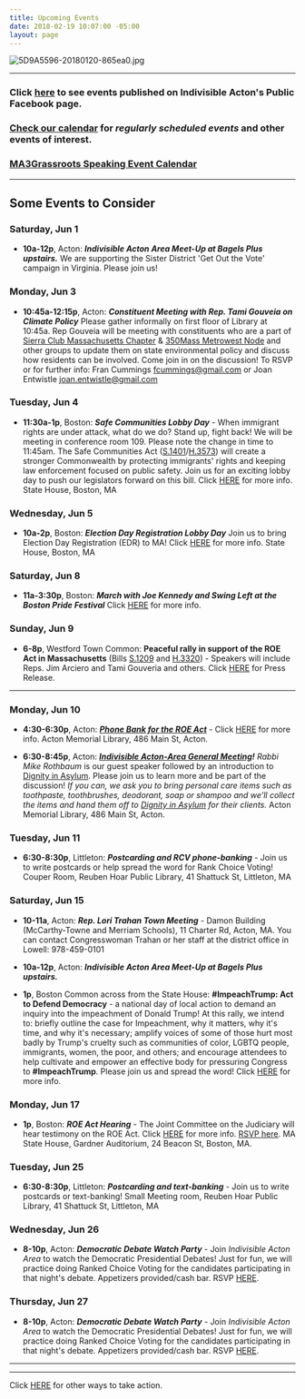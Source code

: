 ```yaml
---
title: Upcoming Events
date: 2018-02-19 10:07:00 -05:00
layout: page
---
```


![5D9A5596-20180120-865ea0.jpg](/uploads/5D9A5596-20180120-865ea0.jpg)

---

### Click [here](https://www.facebook.com/pg/IndivisibleActon/events/?ref=page_internal) to see events published on Indivisible Acton's Public Facebook page.

### [Check our calendar](http://www.indivisibleacton.org/calendar.html) for *regularly scheduled events* and other events of interest.

### [MA3Grassroots Speaking Event Calendar](https://www.ma3grassroots.com/event-calendar)

---

## Some Events to Consider

### Saturday, Jun 1

* **10a-12p**, Acton:  ***Indivisible Acton Area Meet-Up at Bagels Plus upstairs.*** We are supporting the Sister District 'Get Out the Vote' campaign in Virginia. Please join us!

### Monday, Jun 3

* **10:45a-12:15p**, Acton: ***Constituent Meeting with Rep. Tami Gouveia on Climate Policy*** Please gather informally on first floor of Library at 10:45a.  Rep Gouveia will be meeting with constituents who are a part of [Sierra Club Massachusetts Chapter](https://www.sierraclub.org/massachusetts) & [350Mass Metrowest Node](https://350massmetrowest.org) and other groups to update them on state environmental policy and discuss how residents can be involved. Come join in on the discussion!  To RSVP or for further info: Fran Cummings [fcummings@gmail.com](mailto:fcummings@gmail.com) or Joan Entwistle [joan.entwistle@gmail.com](mailto:joan.entwistle@gmail.com)

### Tuesday, Jun 4

* **11:30a-1p**, Boston: ***Safe Communities Lobby Day*** - When immigrant rights are under attack, what do we do?  Stand up, fight back!  We will be meeting in conference room 109.  Please note the change in time to 11:45am. The Safe Communities Act ([S.1401](https://malegislature.gov/Bills/191/S1401)/[H.3573](https://malegislature.gov/Bills/191/H3573)) will create a stronger Commonwealth by protecting immigrants' rights and keeping law enforcement focused on public safety.  Join us for an exciting lobby day to push our legislators forward on this bill.  Click [HERE](https://docs.google.com/forms/d/1hNdAxPyAA6T-EzTMhMMwVmJ37V4qS80vHvagxM3daW4/viewform?edit_requested=true) for more info.  State House, Boston, MA

### Wednesday, Jun 5

* **10a-2p**, Boston: ***Election Day Registration Lobby Day*** Join us to bring Election Day Registration (EDR) to MA!  Click [HERE](https://docs.google.com/forms/d/e/1FAIpQLSdDLpqXS24NtJ6udb_STIfy2asgl_xgLEIlePd2fzSJE5QVVg/viewform?fbclid=IwAR2Tk3m33jkkYGUOdZhesUhJDHsfMA3-Rl-ilpGXiDfZwAFy0-35KOiknTY) for more info.  State House, Boston, MA

### Saturday, Jun 8

* **11a-3:30p**, Boston:  ***March with Joe Kennedy and Swing Left at the Boston Pride Festival*** Click [HERE](https://actionnetwork.org/events/join-us-at-the-2019-boston-pride-festival-recruit-volunteers-to-register-voters-in-maine-at-portland-pride/) for more info.

### Sunday, Jun 9

* **6-8p**, Westford Town Common:  **Peaceful rally in support of the ROE Act in Massachusetts** (Bills [S.1209](https://malegislature.gov/Bills/191/S1209) and [H.3320](https://malegislature.gov/Bills/191/H3320)) - Speakers will include Reps. Jim Arciero and Tami Gouveria and others. Click [HERE](https://u1584542.ct.sendgrid.net/mpss/c/FAE/ni0YAA/t.2s9/AEHc-eu6QBe_yfMA_0pOFQ/h1/3nboA8-2F9xMzJpTI692XHg0jdriizfhrfk33uasDaoQvM8sYkSXdcZKfN97Fry-2B7a1JvwnTmilgd70BPB-2B2q4dmqL3Tq2OZQZ3Zks7M3x5a7BTnq8XZatzWqAvm6H84dO0gcgfvaRt19hmqNddDt7nhYwGdSh-2FrRUDyz4z4PK2Z3mRHFhVi9YvmAKatrqTAuL-2F5UyDb0VndV3e2KZQE4pi-2FvzBcp7wWAQw01Aj-2FS0kQ8zCQCVkmsEDy5c8KkyZt31aPETFLIj8LrCft5OfPtZf7-2BCh0CdagVC2B81MCapHYFkd8k-2FCIDI11DhNbzymrpMxO4dy4mufeZRGXS2PWBpp74MTJdQXnAqv6PqZNldxn6uUEOX7Etali4FZED77Ox7GuLHw17jePT5bxIFbq5KzE4nZIoKrvZXUakFdANemUZg1gFw6JXpUs53wZcHseT0fLqNmXmDK4SRdoicQTUok4kCeXD0XnXS3l-2BfYaQWJ-2FRFcrDnBgI-2Bmu2VPNFLz-2BIL3KifFI1k0c3ZuayZK7qr0Y2zPAs9ypGk0ikLSJ3E-2BD9CVWbxR-2FNFD5s-2B4wtLKHEdsOAEOrI1esAcMHPU9-2BKp6803n27iXt2pVMowC4S-2BSdenDB8dHjyJ9vGVV0It4Qdpf19KST2uubDJ6EH90dzMLQgKp3KzznkmVU4fHpoVWjFVpa1z-2FnXLPsdRTCwnwumGovb96ZD-2Fd3vVAW-2BdViEFSIBB1EgbwN93C0ksFQPhy-2FTzxZFsu-2BgJstQKquS8Fu4XC9giljx7v5iELrHUciBOr9G1L-2Bee5s8IfkhWKBw6098pwcJUHWIxZ56n90p4Utf-2FOLnCP-2FnE25O2aOmv4CfdGzM638L7Sr19Gqer0ltHhprW-2BTOkjh-2BeQSyOq44zAoRX) for Press Release.

---

### Monday, Jun 10

* **4:30-6:30p**, Acton: ***[Phone Bank for the ROE Act](http://www.indivisibleacton.org/2019/06/06/phone-bank-for-the-roe-act.html)*** - Click [HERE](https://www.facebook.com/events/750548535361138/) for more info.  Acton Memorial Library, 486 Main St, Acton.

* **6:30-8:45p**, Acton: ***[Indivisible Acton-Area General Meeting](https://docs.google.com/document/d/1yiFzNcpnOJzhjZLhGBMBvC2MXcQfuWuUlHZ1G5fCk4g/view)!***  *Rabbi Mike Rothbaum* is our guest speaker followed by an introduction to [Dignity in Asylum](https://www.dignityinasylum.org).  Please join us to learn more and be part of the discussion! *If you can, we ask you to bring personal care items such as toothpaste, toothbrushes, deodorant, soap or shampoo and we’ll collect the items and hand them off to [Dignity in Asylum](https://www.dignityinasylum.org) for their clients.*  Acton Memorial Library, 486 Main St, Acton.

### Tuesday, Jun 11

* **6:30-8:30p**, Littleton: ***Postcarding and RCV phone-banking*** - Join us to write postcards or help spread the word for Rank Choice Voting!  Couper Room, Reuben Hoar Public Library, 41 Shattuck St, Littleton, MA

### Saturday, Jun 15

* **10-11a**, Acton: ***Rep. Lori Trahan Town Meeting*** - Damon Building (McCarthy-Towne and Merriam Schools), 11 Charter Rd, Acton, MA.  You can contact Congresswoman Trahan or her staff at the district office in Lowell:  978-459-0101

* **10a-12p**, Acton:  ***Indivisible Acton Area Meet-Up at Bagels Plus upstairs.***

* **1p**, Boston Common across from the State House: **#ImpeachTrump: Act to Defend Democracy** -  a national day of local action to demand an inquiry into the impeachment of Donald Trump! At this rally, we intend to: briefly outline the case for Impeachment, why it matters, why it's time, and why it's necessary; amplify voices of some of those hurt most badly by Trump's cruelty such as communities of color, LGBTQ people, immigrants, women, the poor, and others; and encourage attendees to help cultivate and empower an effective body for pressuring Congress to **#ImpeachTrump**. Please join us and spread the word! Click [HERE](https://u1584542.ct.sendgrid.net/mpss/c/FAE/ni0YAA/t.2s9/AEHc-eu6QBe_yfMA_0pOFQ/h2/3nboA8-2F9xMzJpTI692XHg0jdriizfhrfk33uasDaoQvM8sYkSXdcZKfN97Fry-2B7a1JvwnTmilgd70BPB-2B2q4dmqL3Tq2OZQZ3Zks7M3x5a5ajEV5L8mPP3JE31E-2F-2Fr9lDAI93wcPnBDRFH9DyEEg0xrKdlut-2FzNEC4xi0VRVyl68-2F-2BBe0n02YQSMw2NPHWIugJF-2Fz8ubcYH0U5dBqwjsPkmuA31Hp8aHVc5yLx8rmKoydsGtHqJAEkhO-2F3sgBeJ1131DTw2NXHKdklRnS4mpu7qsU2oguOdup7HxMr8FepPnrZiBrfQ3lBdvqgdyooQowa1S4P9i2mu-2B-2BW1sarCMVRR-2FCAy-2BWjEoR41ZC9SzoIJzaq6Skkcz29QIubEjRlTjZuh-2FnkvF65QAjMypybWhi5QYmBNyfprmAz-2FJwZrV-2FXK4dVampfR9yseQtpce54BPi9ycfpgLrlOnLFG3xLDikQB7wXdH2SsmO0BSd-2Bi1L-2Fy74AXiNz78sbYHVsIr-2B70k75XeD31l3v17j1XDpDLGoiOyrgO52HzjN1l1V-2FbgsgmXyAvS7688tpZxwVURmTKD10WhjUi7xW-2FI-2BeODB-2BcoIqS3-2FkZYC27-2BEO0aeVcvb4-2FdXkMbcEtRUKnGhKU19kxfRaqDjDyEfe9zTJZsVNKYct9fQSfrJQT4T1BLft06NceacCliY6R3soOvBsswJR1Ua64tLgdJl7EoOMVhPzxiKWOHyMT04EuOzzY-2Ff5s052gJrOIUPo3CiVmFgwkMgIT0khZXOudsFBlzajS8D82rUq6Zh4EdZD9DFgmhMa7e3slwFc8AD5ruXfNyk-2Fe-2FmZVvRl04aSnXHroPRMqkWaRDcSG5cuLIk3l7kifQndFTRcMLUIT-2FodRcnQu1OFU41rt-2B-2BgitLjmS51dA77faz4ji4ql6xHdPybjcaW-2FyiDBl0s0-3D)    for more info. 


### Monday, Jun 17

* **1p**, Boston: ***ROE Act Hearing*** - The Joint Committee on the Judiciary will hear testimony on the ROE Act.  Click  [HERE](https://www.facebook.com/events/2385951021493164/) for more info. [RSVP here](bit.ly/roe-hearing).  MA State House, Gardner Auditorium, 24 Beacon St, Boston, MA.

### Tuesday, Jun 25

* **6:30-8:30p**, Littleton: ***Postcarding and text-banking*** - Join us to write postcards or text-banking!  Small Meeting room, Reuben Hoar Public Library, 41 Shattuck St, Littleton, MA

### Wednesday, Jun 26

* **8-10p**, Acton: ***Democratic Debate Watch Party*** - Join *Indivisible Acton Area* to watch the Democratic Presidential Debates! Just for fun, we will practice doing Ranked Choice Voting for the candidates participating in that night's debate. Appetizers provided/cash bar.  RSVP [HERE](https://indivisibleactonwednesdaydebateparty.eventbrite.com/).

### Thursday, Jun 27

* **8-10p**, Acton: ***Democratic Debate Watch Party*** - Join *Indivisible Acton Area* to watch the Democratic Presidential Debates! Just for fun, we will practice doing Ranked Choice Voting for the candidates participating in that night's debate. Appetizers provided/cash bar.  RSVP [HERE](https://www.eventbrite.com/e/thursday-debate-watch-party-tickets-62508413347).

---

---

Click [HERE](http://www.indivisibleacton.org/take-action.html) for other ways to take action.